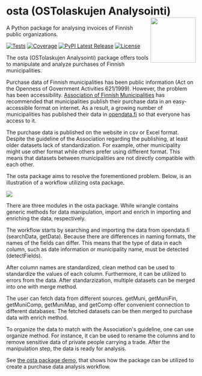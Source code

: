 # osta (OSTolaskujen Analysointi) <img src="https://raw.githubusercontent.com/TuomasBorman/osta/master/docs/figures/osta_logo.png" align="right" width="120" />

A Python package for analysing invoices of Finnish public organizations.

[![Tests](https://github.com/TuomasBorman/osta/actions/workflows/tests.yml/badge.svg)](https://github.com/TuomasBorman/osta/commits/main)
[![Coverage](https://codecov.io/github/TuomasBorman/osta/coverage.svg?branch=main)](https://codecov.io/gh/TuomasBorman/osta)
[![PyPI Latest Release](https://img.shields.io/pypi/v/osta.svg)](https://pypi.org/project/osta/)
[![License](https://img.shields.io/pypi/l/osta.svg)](https://github.com/TuomasBorman/osta/blob/main/LICENSE)

<!---
[![Package Status](https://img.shields.io/pypi/status/osta.svg)](https://pypi.org/project/osta/)
-->

The osta (OSTolaskujen Analysointi) package offers tools to manipulate and
analyze purchases of Finnish municipalities.

Purchase data of Finnish municipalities has been public information
(Act on the Openness of Government Activities 621/1999). However, the problem
has been accessibility.
[Association of Finnish Municipalities](https://www.localfinland.fi/) has
recommended that municipalities publish their purchase data in an 
easy-accessible format on internet. As a result, a growing number of
municipalities has published their data in
[opendata.fi](https://www.avoindata.fi/en) so that everyone has access to it.

The purchase data is published on the website in csv or Excel format.
Despite the guideline of the Association regarding the publishing, at least
older datasets lack of standardization. For example, other municipality might
use other format while others prefer using different format. This means that
datasets between municipalities are not directly compatible with each other.

The osta package aims to resolve the forementioned problem. Below, is an
illustration of a workflow utilizing osta package.

<img src="https://raw.githubusercontent.com/TuomasBorman/osta/master/docs/figures/osta_workflow.png" />

There are three modules in the osta package. While wrangle contains generic
methods for data manipulation, import and enrich in importing and enriching
the data, respectively.

The workflow starts by searching and importing the data from opendata.fi
(searchData, getData). Because there are differences in naming formats,
the names of the fields can differ. This means that the type of data in each
column, such as date information or municipality name, must be detected
(detectFields).

After column names are standardized, clean method can be used to standardize
the values of each column. Furthermore, it can be utilized to errors from the
data. After standarzization, multiple datasets can be merged into one with
merge method.

The user can fetch data from different sources. getMuni, getMuniFin,
getMuniComp, getMuniMap, and getComp offer convenient connection to different
databases. The fetched datasets can be then merged to purchase data with
enrich method.

To organize the data to match with the Association's guideline, one can use
organize method. For instance, it can be used to rename the columns and to
remove sensitive data of private people carrying a trade. After the
manipulation step, the data is ready for analysis.

See [the osta package demo](https://github.com/TuomasBorman/osta/blob/main/vignettes/osta.ipynb),
that shows how the package can be utilized to create a purchase data analysis
workflow.
